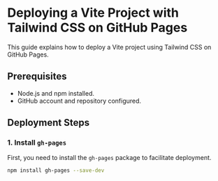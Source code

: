 # Deploying a Vite Project with Tailwind CSS on GitHub Pages

This guide explains how to deploy a Vite project using Tailwind CSS on GitHub Pages.

## Prerequisites

- Node.js and npm installed.
- GitHub account and repository configured.

## Deployment Steps

### 1. Install `gh-pages`

First, you need to install the `gh-pages` package to facilitate deployment.

```bash
npm install gh-pages --save-dev


